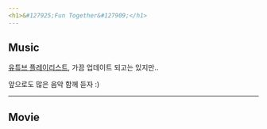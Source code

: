 ```yaml
---
<h1>&#127925;Fun Together&#127909;</h1>
---
```

<h2>Music</h2>

[유튜브 플레이리스트](https://youtube.com/playlist?list=PL0uBPyMURsH5lRJt9u5ShHHf7jg0w3cIC), 가끔 업데이트 되고는 있지만..

앞으로도 많은 음악 함께 듣자 :)

---
## Movie
